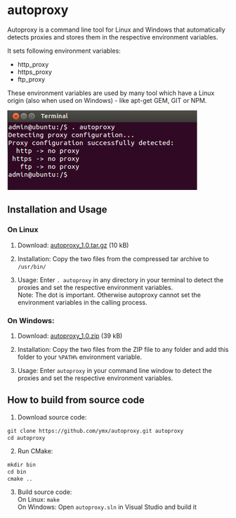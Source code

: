 autoproxy
=========

Autoproxy is a command line tool for Linux and Windows that automatically detects proxies and stores them in the respective environment variables.

It sets following environment variables:
* http_proxy
* https_proxy
* ftp_proxy

These environment variables are used by many tool which have a Linux origin (also when used on Windows) - like apt-get GEM, GIT or NPM.

![Screenshot](/screenshot.png?raw=true)

Installation and Usage
----------------------

### On Linux

1. Download: [autoproxy_1.0.tar.gz](http://www.stephan-brenner.com/downloads/autoproxy/autoproxy_1.0.tar.gz) (10 kB)  

2. Installation: Copy the two files from the compressed tar archive to ```/usr/bin/```

3. Usage: Enter ```. autoproxy``` in any directory in your terminal to detect the proxies and set the respective environment variables.  
   Note: The dot is important. Otherwise autoproxy cannot set the environment variables in the calling process.

### On Windows:   

1. Download: [autoproxy_1.0.zip](http://www.stephan-brenner.com/downloads/autoproxy/autoproxy_1.0.zip) (39 kB)  

2. Installation: Copy the two files from the ZIP file to any folder and add this folder to your ```%PATH%``` environment variable.

3. Usage: Enter ```autoproxy``` in your command line window to detect the proxies and set the respective environment variables.

How to build from source code
-----------------------------

1. Download source code:  
```
git clone https://github.com/ymx/autoproxy.git autoproxy
cd autoproxy
```

2. Run CMake:  
```
mkdir bin
cd bin
cmake ..
```

3. Build source code:  
On Linux: ```make```  
On Windows: Open ```autoproxy.sln``` in Visual Studio and build it
